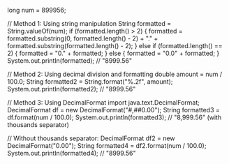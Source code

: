 long num = 899956;

// Method 1: Using string manipulation
String formatted = String.valueOf(num);
if (formatted.length() > 2) {
    formatted = formatted.substring(0, formatted.length() - 2) + 
                "." + 
                formatted.substring(formatted.length() - 2);
} else if (formatted.length() == 2) {
    formatted = "0." + formatted;
} else {
    formatted = "0.0" + formatted;
}
System.out.println(formatted); // "8999.56"

// Method 2: Using decimal division and formatting
double amount = num / 100.0;
String formatted2 = String.format("%.2f", amount);
System.out.println(formatted2); // "8999.56"

// Method 3: Using DecimalFormat
import java.text.DecimalFormat;
DecimalFormat df = new DecimalFormat("#,##0.00");
String formatted3 = df.format(num / 100.0);
System.out.println(formatted3); // "8,999.56" (with thousands separator)

// Without thousands separator:
DecimalFormat df2 = new DecimalFormat("0.00");
String formatted4 = df2.format(num / 100.0);
System.out.println(formatted4); // "8999.56"